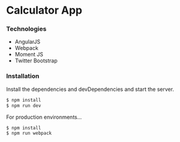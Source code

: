 # Calculator App

### Technologies

* AngularJS
* Webpack
* Moment JS
* Twitter Bootstrap

### Installation

Install the dependencies and devDependencies and start the server.

```sh
$ npm install
$ npm run dev
```

For production environments...

```sh
$ npm install 
$ npm run webpack
```
